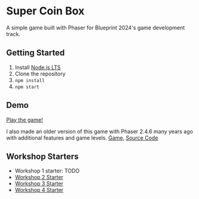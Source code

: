 # Super Coin Box

A simple game built with Phaser for Blueprint 2024's game development track.

## Getting Started

1. Install [Node.js LTS](https://nodejs.org/en/download)
2. Clone the repository
3. `npm install`
4. `npm start`

## Demo

[Play the game!](https://supercoinbox.tcw.sh/)

I also made an older version of this game with Phaser 2.4.6 many years ago with additional features and game levels. [Game](https://thecodingwizard.github.io/super-coin-box/), [Source Code](https://github.com/thecodingwizard/super-coin-box/tree/gh-pages)

## Workshop Starters

- Workshop 1 starter: TODO
- [Workshop 2 Starter](https://github.com/thecodingwizard/super-coin-box/tree/workshop-2-starter)
- [Workshop 3 Starter](https://github.com/thecodingwizard/super-coin-box/tree/workshop-3-starter)
- [Workshop 4 Starter](https://github.com/thecodingwizard/super-coin-box/tree/workshop-4-starter)

